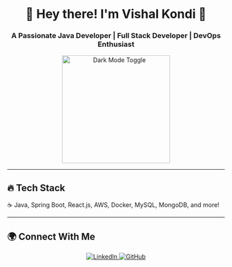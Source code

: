 <h1 align="center">🚀 Hey there! I'm Vishal Kondi 👋</h1>
<h3 align="center">A Passionate Java Developer | Full Stack Developer | DevOps Enthusiast</h3>

<p align="center">
  <picture>
    <source media="(prefers-color-scheme: dark)" srcset="https://your-repo-url/dark-mode.png">
    <img src="https://your-repo-url/light-mode.png" alt="Dark Mode Toggle" width="250">
  </picture>
</p>

---

## 🔥 Tech Stack  
☕ Java, Spring Boot, React.js, AWS, Docker, MySQL, MongoDB, and more!  

---

## 🌍 Connect With Me  
<p align="center">
  <a href="https://www.linkedin.com/in/vishalkondi/">
    <img src="https://img.shields.io/badge/-LinkedIn-0077B5?style=for-the-badge&logo=linkedin&logoColor=white" alt="LinkedIn" />
  </a>
  <a href="https://github.com/Vishalkondi">
    <img src="https://img.shields.io/badge/-GitHub-181717?style=for-the-badge&logo=github&logoColor=white" alt="GitHub" />
  </a>
</p>
